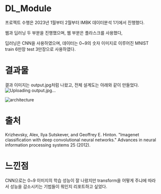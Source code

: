 # DL_Module 


프로젝트 수행은 2023년 1월부터 2월부터 IMBK 데이터분석 1기에서 진행했다.

웹과 딥러닝 두 부분을 진행했으며, 웹 부분은 플라스크를 사용했다, 

딥러닝은 CNN을 사용하였으며, 데이터는 0~9의 숫자 이미지로 이루어진 MNIST train 6만장 test 3만장으로 사용하였다. 

# 결과물

결과 이미지는 output.jpg처럼 나왔고, 전체 설계도는 아래와 같이 만들었다. 
![Uploading output.jpg…]()


![architecture](https://github.com/user-attachments/assets/a217168d-f9d2-4577-bc6d-e1ad7a53d02a)

# 출처
Krizhevsky, Alex, Ilya Sutskever, and Geoffrey E. Hinton. "Imagenet classification with deep convolutional neural networks." Advances in neural information processing systems 25 (2012).

# 느낀점
CNN으로는 0~9 이미지의 학습 성능이 잘 나왔지만 transform을 어떻게 주냐에 따라서 성능을 감소시키는 기법들이 뭐인지 리포트하고 싶었다.
